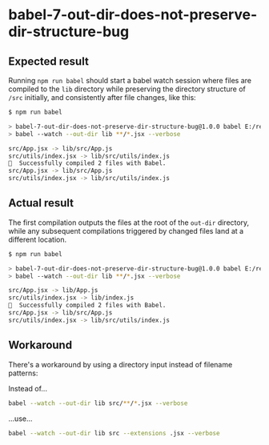 # babel-7-out-dir-does-not-preserve-dir-structure-bug

## Expected result

Running `npm run babel` should start a babel watch session where files are compiled to the `lib` directory while preserving the directory structure of `/src` initially, and consistently after file changes, like this:

```bash
$ npm run babel

> babel-7-out-dir-does-not-preserve-dir-structure-bug@1.0.0 babel E:/repos/babel-7-out-dir-does-not-preserve-dir-structure-bug
> babel --watch --out-dir lib **/*.jsx --verbose

src/App.jsx -> lib/src/App.js
src/utils/index.jsx -> lib/src/utils/index.js
🎉  Successfully compiled 2 files with Babel.
src/App.jsx -> lib/src/App.js
src/utils/index.jsx -> lib/src/utils/index.js
```

## Actual result

The first compilation outputs the files at the root of the `out-dir` directory, while any subsequent compilations triggered by changed files land at a different location.

```bash
$ npm run babel

> babel-7-out-dir-does-not-preserve-dir-structure-bug@1.0.0 babel E:/repos/babel-7-out-dir-does-not-preserve-dir-structure-bug
> babel --watch --out-dir lib **/*.jsx --verbose

src/App.jsx -> lib/App.js
src/utils/index.jsx -> lib/index.js
🎉  Successfully compiled 2 files with Babel.
src/App.jsx -> lib/src/App.js
src/utils/index.jsx -> lib/src/utils/index.js
```

## Workaround

There's a workaround by using a directory input instead of filename patterns:

Instead of...

```bash
babel --watch --out-dir lib src/**/*.jsx --verbose
```

...use...

```bash
babel --watch --out-dir lib src --extensions .jsx --verbose
```
